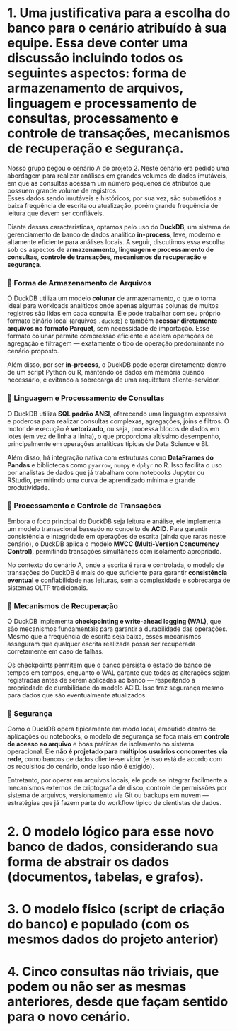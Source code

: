 # 1. Uma justificativa para a escolha do banco para o cenário atribuído à sua equipe. Essa **deve** conter uma discussão incluindo **todos** os seguintes aspectos: forma de armazenamento de arquivos, linguagem e processamento de consultas, processamento e controle de transações, mecanismos de recuperação e segurança.   

Nosso grupo pegou o cenário A do projeto 2. Neste cenário era pedido uma abordagem para realizar análises em grandes volumes de dados imutáveis, em que as consultas acessam um número pequenos de atributos que possuem grande volume de registros.  
Esses dados sendo imutáveis e históricos, por sua vez, são submetidos a baixa frequência de escrita ou atualização, porém grande frequência de leitura que devem ser confiáveis.

Diante dessas características, optamos pelo uso do **DuckDB**, um sistema de gerenciamento de banco de dados analítico **in-process**, leve, moderno e altamente eficiente para análises locais. A seguir, discutimos essa escolha sob os aspectos de **armazenamento**, **linguagem e processamento de consultas**, **controle de transações**, **mecanismos de recuperação** e **segurança**.

### 🔹 Forma de Armazenamento de Arquivos

O DuckDB utiliza um modelo **colunar** de armazenamento, o que o torna ideal para workloads analíticos onde apenas algumas colunas de muitos registros são lidas em cada consulta. Ele pode trabalhar com seu próprio formato binário local (arquivos `.duckdb`) e também **acessar diretamente arquivos no formato Parquet**, sem necessidade de importação. Esse formato colunar permite compressão eficiente e acelera operações de agregação e filtragem — exatamente o tipo de operação predominante no cenário proposto.

Além disso, por ser **in-process**, o DuckDB pode operar diretamente dentro de um script Python ou R, mantendo os dados em memória quando necessário, e evitando a sobrecarga de uma arquitetura cliente-servidor.

### 🔹 Linguagem e Processamento de Consultas

O DuckDB utiliza **SQL padrão ANSI**, oferecendo uma linguagem expressiva e poderosa para realizar consultas complexas, agregações, joins e filtros. O motor de execução é **vetorizado**, ou seja, processa blocos de dados em lotes (em vez de linha a linha), o que proporciona altíssimo desempenho, principalmente em operações analíticas típicas de Data Science e BI.

Além disso, há integração nativa com estruturas como **DataFrames do Pandas** e bibliotecas como `pyarrow`, `numpy` e `dplyr` no R. Isso facilita o uso por analistas de dados que já trabalham com notebooks Jupyter ou RStudio, permitindo uma curva de aprendizado mínima e grande produtividade.

### 🔹 Processamento e Controle de Transações

Embora o foco principal do DuckDB seja leitura e análise, ele implementa um modelo transacional baseado no conceito de **ACID**. Para garantir consistência e integridade em operações de escrita (ainda que raras neste cenário), o DuckDB aplica o modelo **MVCC (Multi-Version Concurrency Control)**, permitindo transações simultâneas com isolamento apropriado.

No contexto do cenário A, onde a escrita é rara e controlada, o modelo de transações do DuckDB é mais do que suficiente para garantir **consistência eventual** e confiabilidade nas leituras, sem a complexidade e sobrecarga de sistemas OLTP tradicionais.

### 🔹 Mecanismos de Recuperação

O DuckDB implementa **checkpointing e write-ahead logging (WAL)**, que são mecanismos fundamentais para garantir a durabilidade das operações. Mesmo que a frequência de escrita seja baixa, esses mecanismos asseguram que qualquer escrita realizada possa ser recuperada corretamente em caso de falhas.

Os checkpoints permitem que o banco persista o estado do banco de tempos em tempos, enquanto o WAL garante que todas as alterações sejam registradas antes de serem aplicadas ao banco — respeitando a propriedade de durabilidade do modelo ACID. Isso traz segurança mesmo para dados que são eventualmente atualizados.

### 🔹 Segurança

Como o DuckDB opera tipicamente em modo local, embutido dentro de aplicações ou notebooks, o modelo de segurança se foca mais em **controle de acesso ao arquivo** e boas práticas de isolamento no sistema operacional. Ele **não é projetado para múltiplos usuários concorrentes via rede**, como bancos de dados cliente-servidor (e isso está de acordo com os requisitos do cenário, onde isso não é exigido).

Entretanto, por operar em arquivos locais, ele pode se integrar facilmente a mecanismos externos de criptografia de disco, controle de permissões por sistema de arquivos, versionamento via Git ou backups em nuvem — estratégias que já fazem parte do workflow típico de cientistas de dados.

# 2. O modelo **lógico** para esse novo banco de dados, considerando sua forma de abstrair os dados (documentos, tabelas, e grafos).  



# 3. O modelo **físico** (script de criação do banco) e **populado** (com os mesmos dados do projeto anterior)  



# 4. Cinco **consultas** não triviais, que podem ou não ser as mesmas anteriores, desde que façam sentido para o novo cenário.